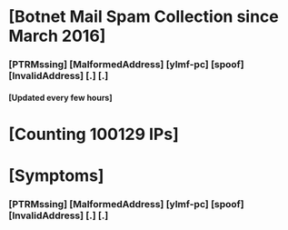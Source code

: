 # [Botnet Mail Spam Collection since March 2016]
### [PTRMssing] [MalformedAddress] [ylmf-pc] [spoof] [InvalidAddress] [.] [.]
#### [Updated every few hours]

# [Counting 100129 IPs]

# [Symptoms] 
###   [PTRMssing] [MalformedAddress] [ylmf-pc] [spoof] [InvalidAddress] [.] [.]
